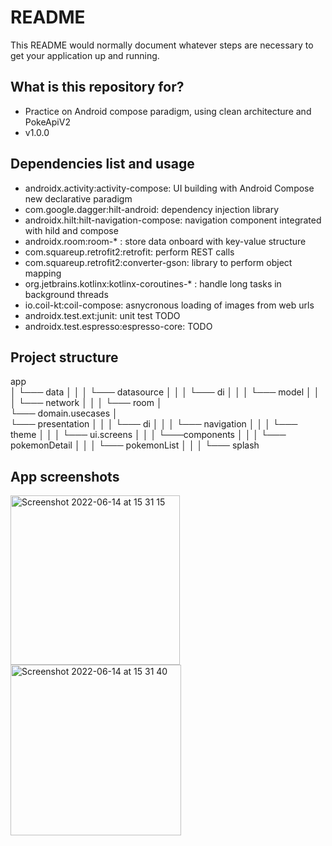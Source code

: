 # README #

This README would normally document whatever steps are necessary to get your application up and running.

## What is this repository for? ##

* Practice on Android compose paradigm, using clean architecture and PokeApiV2
* v1.0.0

## Dependencies list and usage ##

* androidx.activity:activity-compose: UI building with Android Compose new declarative paradigm
* com.google.dagger:hilt-android: dependency injection library
* androidx.hilt:hilt-navigation-compose: navigation component integrated with hild and compose
* androidx.room:room-* : store data onboard with key-value structure
* com.squareup.retrofit2:retrofit: perform REST calls
* com.squareup.retrofit2:converter-gson: library to perform object mapping
* org.jetbrains.kotlinx:kotlinx-coroutines-* : handle long tasks in background threads
* io.coil-kt:coil-compose: asnycronous loading of images from web urls
* androidx.test.ext:junit: unit test TODO
* androidx.test.espresso:espresso-core: TODO

## Project structure ##

app   
│
└─── data
│    │
│    └─── datasource
│    │
│    └─── di
│    │
│    └─── model
│    │
│    └─── network
│    │
│    └─── room
│         
└─── domain.usecases
│   
└─── presentation
│    │
│    └─── di
│    │
│    └─── navigation
│    │
│    └─── theme
│    │
│    └─── ui.screens
│         │
│         └───components
│         │
│         └─── pokemonDetail
│         │
│         └─── pokemonList
│         │
│         └─── splash

## App screenshots ##

<img width="271" alt="Screenshot 2022-06-14 at 15 31 15" src="https://user-images.githubusercontent.com/107438397/173589489-62de0f96-ea43-4253-8843-acd30d85d69e.png">

<img width="273" alt="Screenshot 2022-06-14 at 15 31 40" src="https://user-images.githubusercontent.com/107438397/173589502-fd59be54-42cf-40c0-91fa-e369462c1fd2.png">

